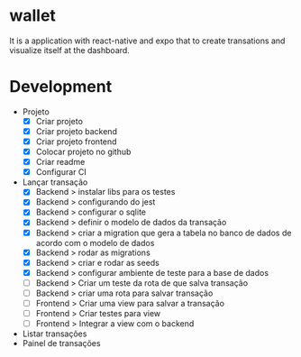 # wallet

It is a application with react-native and expo that to create transations and visualize itself at the dashboard.

# Development

- Projeto
  - [x] Criar projeto
  - [x] Criar projeto backend
  - [x] Criar projeto frontend
  - [x] Colocar projeto no github
  - [x] Criar readme
  - [x] Configurar CI
- Lançar transação
  - [x] Backend > instalar libs para os testes
  - [x] Backend > configurando do jest
  - [x] Backend > configurar o sqlite
  - [x] Backend > definir o modelo de dados da transação
  - [x] Backend > criar a migration que gera a tabela no banco de dados de acordo com o modelo de dados
  - [x] Backend > rodar as migrations
  - [x] Backend > criar e rodar as seeds
  - [x] Backend > configurar ambiente de teste para a base de dados
  - [ ] Backend > Criar um teste da rota de que salva transação
  - [ ] Backend > criar uma rota para salvar transação
  - [ ] Frontend > Criar uma view para salvar a transação
  - [ ] Frontend > Criar testes para view
  - [ ] Frontend > Integrar a view com o backend
- Listar transações
- Painel de transações
